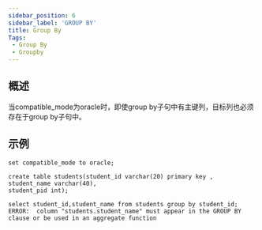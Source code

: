 ```yaml
---
sidebar_position: 6
sidebar_label: 'GROUP BY'
title: Group By
Tags:
 - Group By
 - Groupby
---
```


## 概述
当compatible_mode为oracle时，即使group by子句中有主键列，目标列也必须存在于group by子句中。

## 示例
```
set compatible_mode to oracle;

create table students(student_id varchar(20) primary key ,
student_name varchar(40),
student_pid int);

select student_id,student_name from students group by student_id;
ERROR:  column "students.student_name" must appear in the GROUP BY clause or be used in an aggregate function
```
